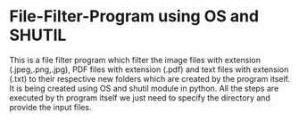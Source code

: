 # File-Filter-Program using OS and SHUTIL
This is a file filter program which filter the image files with extension (.jpeg,.png,.jpg), PDF files with extension (.pdf) and text files with extension (.txt) to their respective new folders which are created by the program itself. It is being created using OS and shutil module in python. All the steps are executed by th program itself we just need to specify the directory and provide the input files.
